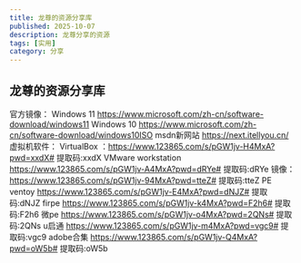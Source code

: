 ```yaml
---
title: 龙尊的资源分享库
published: 2025-10-07
description: 龙尊分享的资源
tags: [实用]
category: 分享
---
```


龙尊的资源分享库
---
官方镜像：
Windows 11  https://www.microsoft.com/zh-cn/software-download/windows11
Windows 10
https://www.microsoft.com/zh-cn/software-download/windows10ISO
msdn新网站
https://next.itellyou.cn/
虚拟机软件：
VirtualBox ：https://www.123865.com/s/pGW1jv-H4MxA?pwd=xxdX# 提取码:xxdX
VMware workstation 
https://www.123865.com/s/pGW1jv-A4MxA?pwd=dRYe# 提取码:dRYe
镜像：
https://www.123865.com/s/pGW1jv-94MxA?pwd=tteZ# 提取码:tteZ
PE
ventoy  https://www.123865.com/s/pGW1jv-E4MxA?pwd=dNJZ# 提取码:dNJZ
firpe
https://www.123865.com/s/pGW1jv-k4MxA?pwd=F2h6# 提取码:F2h6
微pe
https://www.123865.com/s/pGW1jv-o4MxA?pwd=2QNs# 提取码:2QNs
u启通
https://www.123865.com/s/pGW1jv-m4MxA?pwd=vgc9# 提取码:vgc9
adobe合集
https://www.123865.com/s/pGW1jv-Q4MxA?pwd=oW5b# 提取码:oW5b